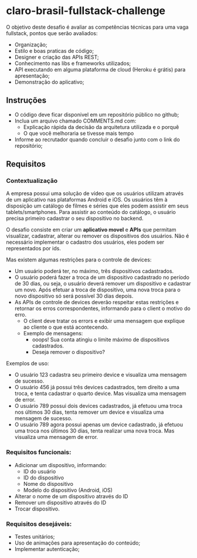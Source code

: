 # claro-brasil-fullstack-challenge

O objetivo deste desafio é avaliar as competências técnicas para uma vaga fullstack, pontos que serão avaliados:

* Organização;
* Estilo e boas praticas de código;
* Designer e criação das APIs REST;
* Conhecimento nas libs e frameworks utilizados;
* API executando em alguma plataforma de cloud (Heroku é grátis) para apresentação;
* Demonstração do aplicativo;


## Instruções

* O código deve ficar disponivel em um repositório público no github;
* Inclua um arquivo chamado COMMENTS.md com:
  * Explicação rápida da decisão da arquitetura utilizada e o porquê
  * O que você melhoraria se tivesse mais tempo
* Informe ao recrutador quando concluir o desafio junto com o link do repositório;

## Requisitos

### Contextualização

A empresa possui uma solução de vídeo que os usuários utilizam através de um aplicativo nas plataformas Android e iOS. Os usuários têm à disposição um catálogo de filmes e séries que eles podem assistir em seus tablets/smartphones. Para assistir ao conteúdo do catálogo, o usuário precisa primeiro cadastrar o seu dispositivo no backend.

O desafio consiste em criar um **aplicativo movel** e **APIs** que permitam visualizar, cadastrar, alterar ou remover os dispositivos dos usuários. Não é necessário implementar o cadastro dos usuários, eles podem ser representados por ids.

Mas existem algumas restrições para o controle de devices:

* Um usuário poderá ter, no máximo, três dispositivos cadastrados.
* O usuário poderá fazer a troca de um dispositivo cadastrado no período de 30 dias, ou seja, o usuário deverá remover um dispositivo e cadastrar um novo. Após efetuar a troca de dispositivo, uma nova troca para o novo dispositivo só será possível 30 dias depois.
* As APIs de controle de devices deverão respeitar estas restrições e retornar os erros correspondentes, informando para o client o motivo do erro.
  * O client deve tratar os errors e exibir uma mensagem que explique ao cliente o que está acontecendo.
  * Exemplo de mensagens:
    * ooops! Sua conta atingiu o limite máximo de dispositivos cadastrados.
    * Deseja remover o dispositivo?  

Exemplos de uso:

* O usuário 123 cadastra seu primeiro device e visualiza uma mensagem de sucesso. 
* O usuário 456 já possui três devices cadastrados, tem direito a uma troca, e tenta cadastrar o quarto device. Mas visualiza uma mensagem de error.
* O usuário 789 possui dois devices cadastrados, já efetuou uma troca nos últimos 30 dias, tenta remover um device e visualiza uma mensagem de sucesso.
* O usuário 789 agora possui apenas um device cadastrado, já efetuou uma troca nos últimos 30 dias, tenta realizar uma nova troca. Mas visualiza uma mensagem de error.

### Requisitos funcionais:

* Adicionar um dispositivo, informando:
  * ID do usuário
  * ID do dispositivo
  * Nome do dispositivo
  * Modelo do dispositivo (Android, iOS)
* Alterar o nome de um dispositivo através do ID
* Remover um dispositivo através do ID
* Trocar dispositivo.

### Requisitos desejáveis:

* Testes unitários;
* Uso de animações para apresentação do conteúdo;
* Implementar autenticação;
